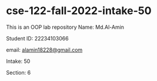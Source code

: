 # cse-122-fall-2022-intake-50
This is an OOP lab repository
Name: Md.Al-Amin

Student ID: 22234103066

email: alamin18228@gmail.com

Intake: 50

Section: 6
